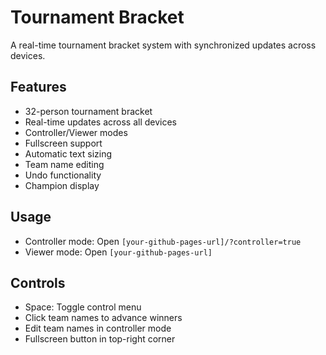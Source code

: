 # Tournament Bracket

A real-time tournament bracket system with synchronized updates across devices.

## Features
- 32-person tournament bracket
- Real-time updates across all devices
- Controller/Viewer modes
- Fullscreen support
- Automatic text sizing
- Team name editing
- Undo functionality
- Champion display

## Usage
- Controller mode: Open `[your-github-pages-url]/?controller=true`
- Viewer mode: Open `[your-github-pages-url]`

## Controls
- Space: Toggle control menu
- Click team names to advance winners
- Edit team names in controller mode
- Fullscreen button in top-right corner 